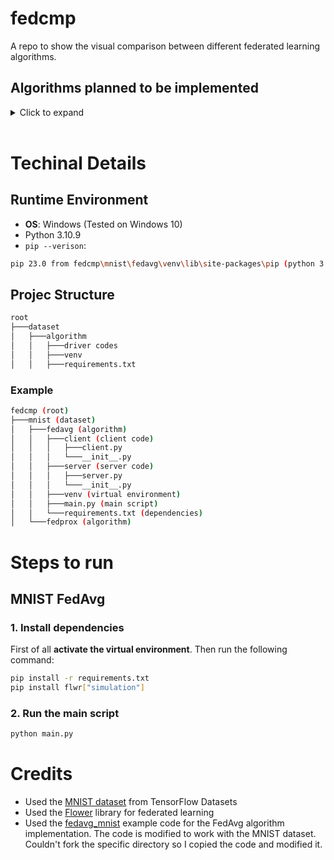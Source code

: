 # fedcmp

A repo to show the visual comparison between different federated learning algorithms.

## Algorithms planned to be implemented

<details>
<summary>Click to expand</summary>

- [x] FedAvg
- [ ] FedProx
- [ ] PerFedAvg
- [ ] QFed
</details>
<br>

# Techinal Details

## Runtime Environment

- **OS**: Windows (Tested on Windows 10)
- Python 3.10.9
- `pip --verison`:

```bash
pip 23.0 from fedcmp\mnist\fedavg\venv\lib\site-packages\pip (python 3.10)
```

## Projec Structure

```bash
root
├───dataset
│   ├───algorithm
│   │   ├───driver codes
│   │   ├───venv
│   │   ├───requirements.txt
```

### Example

```bash
fedcmp (root)
├───mnist (dataset)
│   ├───fedavg (algorithm)
│   │   ├───client (client code)
│   │   │   ├───client.py
│   │   │   └───__init__.py
│   │   ├───server (server code)
│   │   │   ├───server.py
│   │   │   └───__init__.py
│   │   ├───venv (virtual environment)
│   │   ├───main.py (main script)
│   │   └───requirements.txt (dependencies)
│   └───fedprox (algorithm)
```

# Steps to run

## MNIST FedAvg

### 1. Install dependencies

First of all **activate the virtual environment**. Then run the following command:

```bash
pip install -r requirements.txt
pip install flwr["simulation"]
```

### 2. Run the main script

```bash
python main.py
```

# Credits

- Used the [MNIST dataset](https://www.tensorflow.org/datasets/catalog/mnist) from TensorFlow Datasets
- Used the [Flower](https://flower.dev/) library for federated learning
- Used the [fedavg_mnist](https://github.com/adap/flower/tree/main/baselines/flwr_baselines/publications/fedavg_mnist) example code for the FedAvg algorithm implementation. The code is modified to work with the MNIST dataset. Couldn't fork the specific directory so I copied the code and modified it.
